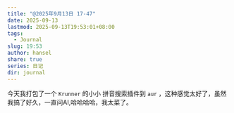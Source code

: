 ```yaml
---
title: "@2025年9月13日 17-47"
date: 2025-09-13
lastmod: 2025-09-13T19:53:01+08:00
tags:
  - Journal
slug: 19:53
author: hansel
share: true
series: 日记
dir: journal
---
```

今天我打包了一个 `Krunner` 的小小 拼音搜索插件到 `aur` ，这种感觉太好了，虽然我搞了好久，一直问AI,哈哈哈哈，我太菜了。